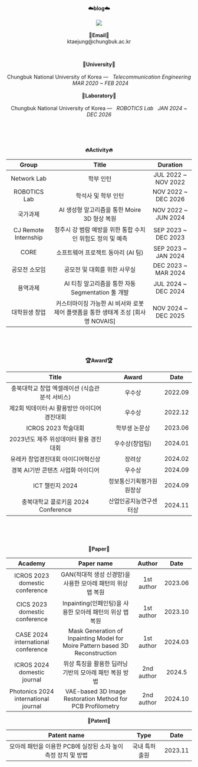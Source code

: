 <p align="center">
    <Strong>☁️blog☁️</Strong><br><br>
    <a href="https://kkimtaejung.github.io/" target="_blank"><img src="https://img.shields.io/badge/GitHub%20Blog-181717?style=flat-square&logo=GitHub&logoColor=white"/></a>
    <br><br>
<Strong>📧Email📧</Strong><br>ktaejung@chungbuk.ac.kr<br>
</p>
<br>
<p align="center">
<Strong>🏫University🏫</Strong><br><br>
Chungbuk National University of Korea —  &nbsp; <em>Telecommunication Engineering &nbsp;   MAR  2020 ~ FEB  2024</em>
<br><br>
<Strong>🏫Laboratory🏫</Strong><br><br>
Chungbuk National University of Korea —  &nbsp; <em>ROBOTICS Lab &nbsp;   JAN  2024 ~ DEC  2026</em>
</p>   
<br>
<div align="center">
<p align="center">
<br><br>
<Strong>🔥Activity🔥</Strong><br>

|Group|Title|Duration|
|:---:|:---:|:---:|
|Network Lab|학부 인턴|JUL 2022 ~ NOV 2022|
|ROBOTICS Lab|학석사 및 학부 인턴|NOV 2022 ~ DEC 2026|
|국가과제|AI 생성형 알고리즘을 통한 Moire 3D 형상 복원|NOV 2022 ~ JUN 2024|
|CJ Remote Internship|청주시 강 범람 예방을 위한 통합 수치인 위험도 정의 및 예측|SEP 2023 ~ DEC 2023| 
|CORE|소프트웨어 프로젝트 동아리 (AI 팀)|SEP 2023 ~ JAN 2024|
|공모전 소모임|공모전 및 대회를 위한 사무실|DEC 2023 ~ MAR 2024|
|용역과제|AI 티칭 알고리즘을 통한 자동 Segmentation 툴 개발|JUL 2024 ~ DEC 2024|
|대학원생 창업|커스터마이징 가능한 AI 비서와 로봇 제어 플랫폼을 통한 생태계 조성 [회사명 NOVAIS]|NOV 2024 ~ DEC 2025|
</p>
<br>
<br><br>
<p align="center">
<Strong>🏆Award🏆</Strong><br>

|Title|Award|Date|
|:---:|:---:|:---:|
|충북대학교 창업 엑셀레이션 (식습관 분석 서비스)|우수상|2022.09|
|제2회 빅데이터·AI 활용방안 아이디어 경진대회|우수상|2022.12|
|ICROS 2023 학술대회|학부생 논문상|2023.06|
|2023년도 제주 위성데이터 활용 경진대회|우수상(창업팀)|2024.01|
|유레카 창업경진대회 아이디어혁신상|장려상|2024.02|
|경북 AI기반 콘텐츠 사업화 아이디어|우수상|2024.09|
|ICT 챌린지 2024|정보통신기획평가원 원장상|2024.09|
|충북대학교 콜로키움 2024 Conference|산업인공지능연구센터상|2024.11|

</p>   
<br><br>
<br>

<p align="center">
<Strong>📖Paper📖</Strong><br>

|Academy|Paper name|Author|Date|
|:---:|:---:|:---:|:---:|
|ICROS 2023 domestic conference|GAN(적대적 생성 신경망)을 사용한 모아레 패턴의 위상 맵 복원|1st author|2023.06|
|CICS 2023 domestic conference|Inpainting(인페인팅)을 사용한 모아레 패턴의 위상 맵 복원|1st author|2023.10|
|CASE 2024 international conference|Mask Generation of Inpainting Model for Moire Pattern based 3D Reconstruction|1st author|2024.03|
|ICROS 2024 domestic journal|위상 특징을 활용한 딥러닝 기반의 모아레 패턴 복원 방법|2nd author|2024.5|
|Photonics 2024 international journal|VAE-based 3D Image Restoration Method for PCB Profilometry|2nd author|2024.10|

</p>        

<p align="center">
<Strong>🔦Patent🔦</Strong><br>
    
|Patent name|Type|Date|
|:---:|:---:|:---:|
|모아레 패턴을 이용한 PCB에 실장된 소자 높이 측정 장치 및 방법|국내 특허 출원|2023.11|

</p>
